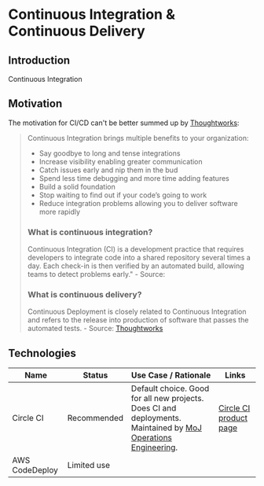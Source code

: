 # Continuous Integration & Continuous Delivery

## Introduction

Continuous Integration 

## Motivation

The motivation for CI/CD can't be better summed up by [Thoughtworks](https://www.thoughtworks.com/continuous-integration):

> Continuous Integration brings multiple benefits to your organization:
>
>- Say goodbye to long and tense integrations
>- Increase visibility enabling greater communication
>- Catch issues early and nip them in the bud
>- Spend less time debugging and more time adding features
>- Build a solid foundation
>- Stop waiting to find out if your code’s going to work
>- Reduce integration problems allowing you to deliver software more rapidly
>
>### What is continuous integration?
>
> Continuous Integration (CI) is a development practice that requires developers to integrate code into a shared repository several times a day. Each check-in is then verified by an automated build, allowing teams to detect problems early." - Source: 
>
>### What is continuous delivery?
>
> Continuous Deployment is closely related to Continuous Integration and refers to the release into production of software that passes the automated tests. - Source: [Thoughtworks](https://www.thoughtworks.com/continuous-integration)

## Technologies

| Name  | Status | Use Case / Rationale | Links |
| ------------- | ------------- | --- | --- |
| Circle CI | Recommended | Default choice. Good for all new projects. Does CI and deployments. Maintained by [MoJ Operations Engineering](https://operations-engineering.service.justice.gov.uk/documentation/services.html#our-services). | [Circle CI product page](https://circleci.com/product/) |
| AWS CodeDeploy  | Limited use  |  |  |



